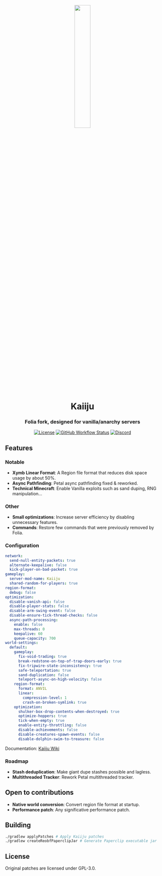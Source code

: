 <div align="center">
  <img src="https://github.com/kugge/Kaiiju/blob/ver/1.19.3/logo.png?" width="32%" height="32%"/>
  <h1>Kaiiju</h1>
  <h3>Folia fork, designed for vanilla/anarchy servers</h3>

  [![License](https://img.shields.io/github/license/kugge/Kaiiju?style=for-the-badge&logo=github)](LICENSE)
  [![GitHub Workflow Status](https://img.shields.io/github/actions/workflow/status/kugge/Kaiiju/build.yml?style=for-the-badge)](https://github.com/kugge/Kaiiju/actions)
  [![Discord](https://img.shields.io/discord/1059774886672859136?color=5865F2&label=discord&style=for-the-badge)](https://discord.gg/qagZRAepb7)

</div>

## Features

### Notable
- **Xymb Linear Format**: A Region file format that reduces disk space usage by about 50%.
- **Async Pathfinding**: Petal async pathfinding fixed & reworked.
- **Technical Minecraft**: Enable Vanilla exploits such as sand duping, RNG manipulation...

### Other
- **Small optimizations**: Increase server efficiency by disabling unnecessary features.
- **Commands**: Restore few commands that were previously removed by Folia.

### Configuration

```yaml
network:
  send-null-entity-packets: true
  alternate-keepalive: false
  kick-player-on-bad-packet: true
gameplay:
  server-mod-name: Kaiiju
  shared-random-for-players: true
region-format:
  debug: false
optimization:
  disable-vanish-api: false
  disable-player-stats: false
  disable-arm-swing-event: false
  disable-ensure-tick-thread-checks: false
  async-path-processing:
    enable: false
    max-threads: 0
    keepalive: 60
    queue-capacity: 700
world-settings:
  default:
    gameplay:
      fix-void-trading: true
      break-redstone-on-top-of-trap-doors-early: true
      fix-tripwire-state-inconsistency: true
      safe-teleportation: true
      sand-duplication: false
      teleport-async-on-high-velocity: false
    region-format:
      format: ANVIL
      linear:
        compression-level: 1
        crash-on-broken-symlink: true
    optimization:
      shulker-box-drop-contents-when-destroyed: true
      optimize-hoppers: true
      tick-when-empty: true
      enable-entity-throttling: false
      disable-achievements: false
      disable-creatures-spawn-events: false
      disable-dolphin-swim-to-treasure: false
```
Documentation: [Kaiiju Wiki](https://github.com/KaiijuMC/Kaiiju/wiki/Configuration)

### Roadmap
- **Stash deduplication**: Make giant dupe stashes possible and lagless.
- **Multithreaded Tracker**: Rework Petal multithreaded tracker.

## Open to contributions
- **Native world conversion**: Convert region file format at startup.
- **Performance patch**: Any significative performance patch.

## Building

```bash
./gradlew applyPatches # Apply Kaiiju patches
./gradlew createReobfPaperclipJar # Generate Paperclip executable jar
```

## License
Original patches are licensed under GPL-3.0.
